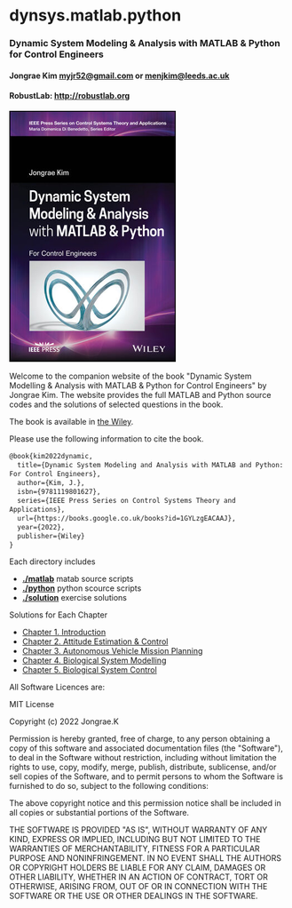# dynsys.matlab.python

### Dynamic System Modeling &amp; Analysis with MATLAB &amp; Python for Control Engineers
#### Jongrae Kim <myjr52@gmail.com> or <menjkim@leeds.ac.uk>
#### RobustLab: http://robustlab.org

![book cover!](./solutions/figures/book_cover_dyn_sys.jpg "book cover")

Welcome to the companion website of the book "Dynamic System Modelling & Analysis with MATLAB & Python for Control Engineers" by Jongrae Kim.
The website provides the full MATLAB and Python source codes and the solutions of selected questions in the book.

The book is available in [the Wiley](https://www.wiley.com/en-us/Dynamic+System+Modeling+and+Analysis+with+MATLAB+and+Python%3A+For+Control+Engineers-p-9781119801627).

Please use the following information to cite the book. 

```
@book{kim2022dynamic,
  title={Dynamic System Modeling and Analysis with MATLAB and Python: For Control Engineers},
  author={Kim, J.},
  isbn={9781119801627},
  series={IEEE Press Series on Control Systems Theory and Applications},
  url={https://books.google.co.uk/books?id=1GYLzgEACAAJ},
  year={2022},
  publisher={Wiley}
}
```
Each directory includes
- [**./matlab**](https://github.com/myjr52/dynsys.matlab.python/tree/main/matlab) matab source scripts
- [**./python**](https://github.com/myjr52/dynsys.matlab.python/tree/main/python) python scource scripts
- [**./solution**](https://github.com/myjr52/dynsys.matlab.python/tree/main/solutions) exercise solutions

Solutions for Each Chapter
- [Chapter 1. Introduction](/solutions/Chapter01.md)
- [Chapter 2. Attitude Estimation & Control](/solutions/Chapter02.md)
- [Chapter 3. Autonomous Vehicle Mission Planning](/solutions/Chapter03.md)
- [Chapter 4. Biological System Modelling](/solutions/Chapter04.md)
- [Chapter 5. Biological System Control](/solutions/Chapter05.md)

All Software Licences are:

MIT License

Copyright (c) 2022 Jongrae.K

Permission is hereby granted, free of charge, to any person obtaining a copy
of this software and associated documentation files (the "Software"), to deal
in the Software without restriction, including without limitation the rights
to use, copy, modify, merge, publish, distribute, sublicense, and/or sell
copies of the Software, and to permit persons to whom the Software is
furnished to do so, subject to the following conditions:

The above copyright notice and this permission notice shall be included in all
copies or substantial portions of the Software.

THE SOFTWARE IS PROVIDED "AS IS", WITHOUT WARRANTY OF ANY KIND, EXPRESS OR
IMPLIED, INCLUDING BUT NOT LIMITED TO THE WARRANTIES OF MERCHANTABILITY,
FITNESS FOR A PARTICULAR PURPOSE AND NONINFRINGEMENT. IN NO EVENT SHALL THE
AUTHORS OR COPYRIGHT HOLDERS BE LIABLE FOR ANY CLAIM, DAMAGES OR OTHER
LIABILITY, WHETHER IN AN ACTION OF CONTRACT, TORT OR OTHERWISE, ARISING FROM,
OUT OF OR IN CONNECTION WITH THE SOFTWARE OR THE USE OR OTHER DEALINGS IN THE
SOFTWARE.
